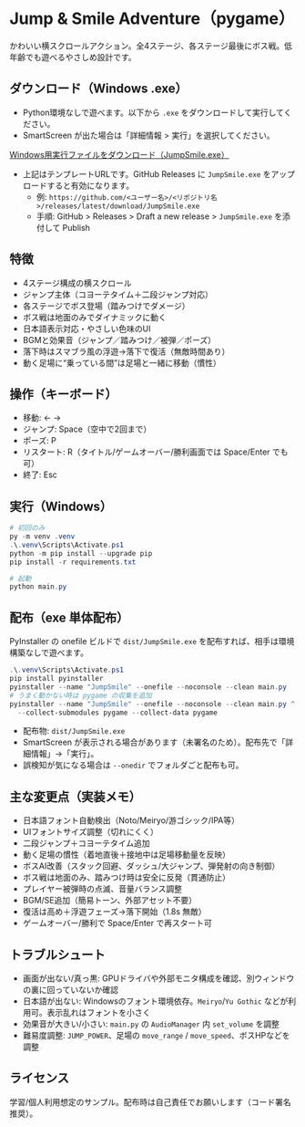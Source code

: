 # Jump & Smile Adventure（pygame）

かわいい横スクロールアクション。全4ステージ、各ステージ最後にボス戦。低年齢でも遊べるやさしめ設計です。

## ダウンロード（Windows .exe）
- Python環境なしで遊べます。以下から `.exe` をダウンロードして実行してください。
- SmartScreen が出た場合は「詳細情報 > 実行」を選択してください。

[Windows用実行ファイルをダウンロード（JumpSmile.exe）](https://github.com/takeru4718/main/releases/latest/download/JumpSmile.exe)

- 上記はテンプレートURLです。GitHub Releases に `JumpSmile.exe` をアップロードすると有効になります。
  - 例: `https://github.com/<ユーザー名>/<リポジトリ名>/releases/latest/download/JumpSmile.exe`
  - 手順: GitHub > Releases > Draft a new release > `JumpSmile.exe` を添付して Publish

## 特徴
- 4ステージ構成の横スクロール
- ジャンプ主体（コヨーテタイム＋二段ジャンプ対応）
- 各ステージでボス登場（踏みつけでダメージ）
- ボス戦は地面のみでダイナミックに動く
- 日本語表示対応・やさしい色味のUI
- BGMと効果音（ジャンプ／踏みつけ／被弾／ポーズ）
- 落下時はスマブラ風の浮遊→落下で復活（無敵時間あり）
- 動く足場に“乗っている間”は足場と一緒に移動（慣性）

## 操作（キーボード）
- 移動: ← →
- ジャンプ: Space（空中で2回まで）
- ポーズ: P
- リスタート: R（タイトル/ゲームオーバー/勝利画面では Space/Enter でも可）
- 終了: Esc

## 実行（Windows）
```powershell
# 初回のみ
py -m venv .venv
.\.venv\Scripts\Activate.ps1
python -m pip install --upgrade pip
pip install -r requirements.txt

# 起動
python main.py
```

## 配布（exe 単体配布）
PyInstaller の onefile ビルドで `dist/JumpSmile.exe` を配布すれば、相手は環境構築なしで遊べます。

```powershell
.\.venv\Scripts\Activate.ps1
pip install pyinstaller
pyinstaller --name "JumpSmile" --onefile --noconsole --clean main.py
# うまく動かない時は pygame の収集を追加
pyinstaller --name "JumpSmile" --onefile --noconsole --clean main.py ^
  --collect-submodules pygame --collect-data pygame
```
- 配布物: `dist/JumpSmile.exe`
- SmartScreen が表示される場合があります（未署名のため）。配布先で「詳細情報」→「実行」。
- 誤検知が気になる場合は `--onedir` でフォルダごと配布も可。

## 主な変更点（実装メモ）
- 日本語フォント自動検出（Noto/Meiryo/游ゴシック/IPA等）
- UIフォントサイズ調整（切れにくく）
- 二段ジャンプ＋コヨーテタイム追加
- 動く足場の慣性（着地直後＋接地中は足場移動量を反映）
- ボスAI改善（スタック回避、ダッシュ/大ジャンプ、弾発射の向き制御）
- ボス戦は地面のみ、踏みつけ時は安全に反発（貫通防止）
- プレイヤー被弾時の点滅、音量バランス調整
- BGM/SE追加（簡易トーン、外部アセット不要）
- 復活は高め＋浮遊フェーズ→落下開始（1.8s 無敵）
- ゲームオーバー/勝利で Space/Enter で再スタート可

## トラブルシュート
- 画面が出ない/真っ黒: GPUドライバや外部モニタ構成を確認、別ウィンドウの裏に回っていないか確認
- 日本語が出ない: Windowsのフォント環境依存。`Meiryo`/`Yu Gothic` などが利用可。表示乱れはフォントを小さく
- 効果音が大きい/小さい: `main.py` の `AudioManager` 内 `set_volume` を調整
- 難易度調整: `JUMP_POWER`、足場の `move_range` / `move_speed`、ボスHPなどを調整

## ライセンス
学習/個人利用想定のサンプル。配布時は自己責任でお願いします（コード署名推奨）。

